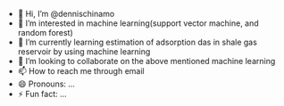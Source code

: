 - 👋 Hi, I’m @dennischinamo
- 👀 I’m interested in machine learning(support vector machine, and random forest)
- 🌱 I’m currently learning  estimation of adsorption das in shale gas reservoir by using machine learning
- 💞️ I’m looking to collaborate on the above mentioned machine learning
- 📫 How to reach me through email
- 😄 Pronouns: ...
- ⚡ Fun fact: ...

<!---
dennischinamo/dennischinamo is a ✨ special ✨ repository because its `README.md` (this file) appears on your GitHub profile.
You can click the Preview link to take a look at your changes.
--->
